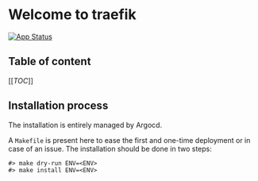 # Welcome to traefik

[![App Status](https://argocd-internal.spirit-dev.net/api/badge?name=traefik-turingpi&revision=true&showAppName=true)](https://argocd-internal.spirit-dev.net/applications/traefik-turingpi)

## Table of content

[[_TOC_]]

## Installation process

The installation is entirely managed by Argocd.

A `Makefile` is present here to ease the first and one-time deployment or in case of an issue.
The installation should be done in two steps:

```shell
#> make dry-run ENV=<ENV>
#> make install ENV=<ENV>
```
